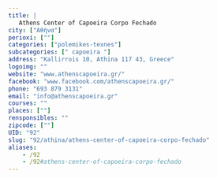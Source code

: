 ```yaml
---
title: |
   Athens Center of Capoeira Corpo Fechado
city: ["Αθήνα"]
perioxi: [""]
categories: ["polemikes-texnes"]
subcategories: [" capoeira "]
address: "Kallirrois 10, Athina 117 43, Greece"
logoimg: ""
website: "www.athenscapoeira.gr/"
facebook: "www.facebook.com/athenscapoeira.gr/"
phone: "693 879 3131"
email: "info@athenscapoeira.gr"
courses: ""
places: [""]
rensponsibles: ""
zipcode: [""]
UID: "92"
slug: "92/athina/athens-center-of-capoeira-corpo-fechado"
aliases:
    - /92
    - /92#athens-center-of-capoeira-corpo-fechado
---
```


